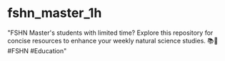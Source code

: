 # fshn_master_1h
"FSHN Master's students with limited time? Explore this repository for concise resources to enhance your weekly natural science studies. 📚🔬 #FSHN #Education"
